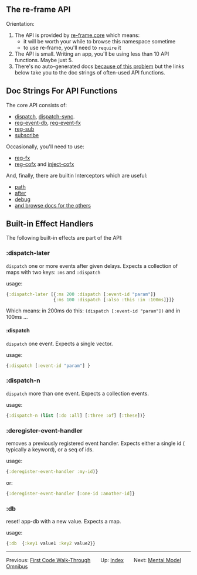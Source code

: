## The re-frame API

Orientation:
  1. The API is provided by [re-frame.core](/src/re_frame/core.cljc) which means:
     - it will be worth your while to browse this namespace sometime
     - to use re-frame, you'll need to `require` it
  2. The API is small. Writing an app, you'll be using less than 10 API functions. Maybe just 5.
  3. There's no auto-generated docs [because of this problem](/src/re_frame/core.cljc#L23-L36) but 
     the links below take you to the doc strings of often-used API functions. 

## Doc Strings For API Functions 

The core API consists of: 
  - [dispatch](/src/re_frame/router.cljc#L229-L239), [dispatch-sync](/src/re_frame/router.cljc#L247-L259).
  - [reg-event-db](/src/re_frame/core.cljc#L71-L80), [reg-event-fx](/src/re_frame/core.cljc#L87-L97) 
  - [reg-sub](/src/re_frame/subs.cljc#L151-L237)
  - [subscribe](/src/re_frame/subs.cljc#L67-L83)

Occasionally, you'll need to use:  
  - [reg-fx](/src/re_frame/fx.cljc#L17-L39)
  - [reg-cofx](/src/re_frame/cofx.cljc#L14-L21) and [inject-cofx](/src/re_frame/cofx.cljc#L28-L79)
     
And, finally, there are builtin Interceptors which are useful:
  - [path](/src/re_frame/std_interceptors.cljc#L149-L173)
  - [after](/src/re_frame/std_interceptors.cljc#L260-L281)
  - [debug](/src/re_frame/std_interceptors.cljc#L13-L36)
  - [and browse docs for the others](/src/re_frame/std_interceptors.cljc)
  

## Built-in Effect Handlers

The following built-in effects are part of the API:  

### :dispatch-later

`dispatch` one or more events after given delays. Expects a collection
of maps with two keys: `:ms` and `:dispatch`

usage:
```clj
{:dispatch-later [{:ms 200 :dispatch [:event-id "param"]}    
                  {:ms 100 :dispatch [:also :this :in :100ms]}]}
```

Which means: in 200ms do this: `(dispatch [:event-id "param"])` and in 100ms ...

#### :dispatch

`dispatch` one event. Expects a single vector.

usage:
```clj
{:dispatch [:event-id "param"] }
```

### :dispatch-n

`dispatch` more than one event. Expects a collection events.

usage:
```clj
{:dispatch-n (list [:do :all] [:three :of] [:these])}
```

### :deregister-event-handler

removes a previously registered event handler. Expects either a single id (
typically a keyword), or a seq of ids.

usage:
```clj
{:deregister-event-handler :my-id)}
```
or:
```clj
{:deregister-event-handler [:one-id :another-id]}
```

### :db

reset! app-db with a new value. Expects a map. 

usage:
```clj
{:db  {:key1 value1 :key2 value2}}
```

*** 

Previous:  [First Code Walk-Through](CodeWalkthrough.md)&nbsp;&nbsp;&nbsp;&nbsp;&nbsp;&nbsp;
Up:  [Index](README.md)&nbsp;&nbsp;&nbsp;&nbsp;&nbsp;&nbsp;
Next: [Mental Model Omnibus](MentalModelOmnibus.md)


<!-- START doctoc generated TOC please keep comment here to allow auto update -->
<!-- DON'T EDIT THIS SECTION, INSTEAD RE-RUN doctoc TO UPDATE -->
<!-- END doctoc generated TOC please keep comment here to allow auto update -->
